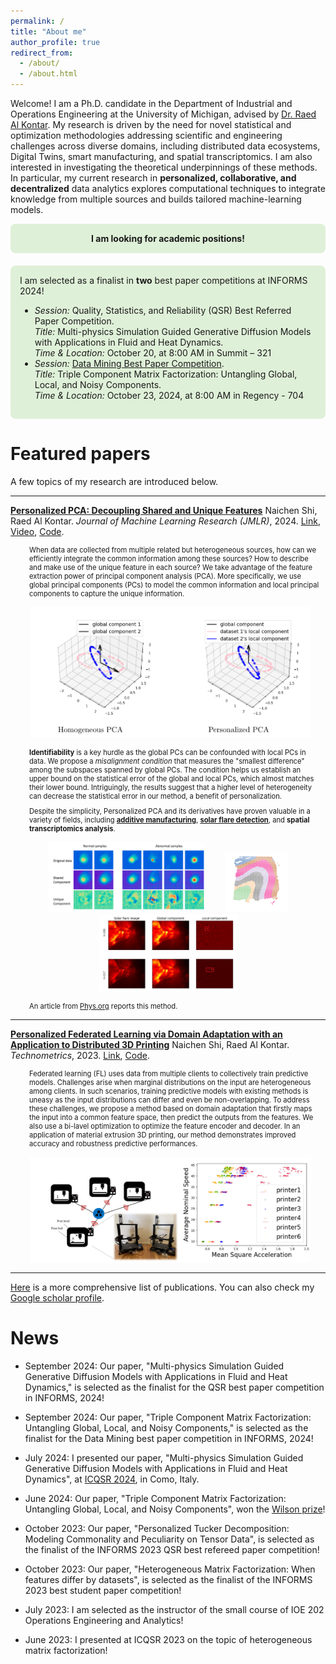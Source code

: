 ```yaml
---
permalink: /
title: "About me"
author_profile: true
redirect_from: 
  - /about/
  - /about.html
---
```


<style>
.myresearchdetails {
    font-size:0.8em;
    padding-left: 20px;
    margin: 10px;
}
</style>

Welcome! I am a Ph.D. candidate in the Department of Industrial and Operations Engineering at the University of Michigan, advised by [Dr. Raed Al Kontar](https://alkontar.engin.umich.edu/). My research is driven by the need for novel statistical and optimization methodologies addressing scientific and engineering challenges across diverse domains, including distributed data ecosystems, Digital Twins, smart manufacturing, and spatial transcriptomics. I am also interested in investigating the theoretical underpinnings of these methods. In particular, my current research in **personalized, collaborative, and decentralized** data analytics explores computational techniques to integrate knowledge from multiple sources and builds tailored machine-learning models.  

<div style="padding: 15px; border: 0px solid transparent; border-color: transparent; margin-bottom: 20px; border-radius: 8px;  background-color: #dff0d8; border-color: #d6e9c6;text-align: center;
vertical-align: middle;">
<b>I am looking for academic positions!</b>
</div>

<div style="padding: 15px; border: 0px solid transparent; border-color: transparent; margin-bottom: 20px; border-radius: 8px;  background-color: #dff0d8; border-color: #d6e9c6;">
I am selected as a finalist in <b>two</b> best paper competitions at INFORMS 2024! <br>

<ul>
  <li><i>Session:</i> Quality, Statistics, and Reliability (QSR) Best Referred Paper Competition. <br>
  <i>Title:</i> Multi-physics Simulation Guided Generative Diffusion Models with Applications in Fluid and Heat Dynamics. <br>
  <i>Time & Location:</i> October 20, at 8:00 AM in Summit – 321</li>
  <li> <i>Session:</i> <a href="https://connect.informs.org/communities/community-home/digestviewer/viewthread?GroupId=469&MessageKey=e1098b1d-0146-422f-a919-3f9d7c687678&CommunityKey=1d5653fa-85c8-46b3-8176-869b140e5e3c&hlmlt=VT">Data Mining Best Paper Competition</a>. <br>
  <i>Title:</i> Triple Component Matrix Factorization: Untangling Global, Local, and Noisy Components. <br>
  <i>Time & Location:</i> October 23, 2024, at 8:00 AM in Regency - 704</li>
</ul>

</div>


Featured papers
======
A few topics of my research are introduced below.

---

<ins>**Personalized PCA: Decoupling Shared and Unique Features**</ins> 
Naichen Shi, Raed Al Kontar. *Journal of Machine Learning Research (JMLR)*, 2024. [Link](https://www.jmlr.org/papers/v25/22-0810.html), [Video](https://www.youtube.com/watch?v=9XWY745ZFPM), [Code](https://github.com/UMDataScienceLab/Personalized_PCA).

<div class="myresearchdetails"> When data are collected from multiple related but heterogeneous sources, how can we efficiently integrate the common information among these sources? How to describe and make use of the unique feature in each source? We take advantage of the feature extraction power of principal component analysis (PCA). More specifically, we use global principal components (PCs) to model the common information and local principal components to capture the unique information.  </div>

<p align="center">
  <img src="./images/perpca.png" alt="Personalized PCA" width="450" style="display: inline-block; margin: 0 10px;"/>
</p>


<div class="myresearchdetails"> <b>Identifiability</b> is a key hurdle as the global PCs can be confounded with local PCs in data. We propose a <i>misalignment condition</i> that measures the "smallest difference" among the subspaces spanned by global PCs. The condition helps us establish an upper bound on the statistical error of the global and local PCs, which almost matches their lower bound. Intriguingly, the results suggest that a higher level of heterogeneity can decrease the statistical error in our method, a benefit of personalization.  </div>

<div class="myresearchdetails"> Despite the simplicity, Personalized PCA and its derivatives have proven valuable in a variety of fields, including  <a href="https://www.sciencedirect.com/science/article/abs/pii/S0278612524000694"><b>additive manufacturing</b></a>, <a href="https://arxiv.org/pdf/2309.03439"><b>solar flare detection</b></a>, and <b>spatial transcriptomics analysis</b>.</div>

<p align="center">
  <img src="images/3dprinting.png" alt="3D printing" width="250" style="display: inline-block; margin: 0 10px;"/>
  <img src="images/srt.png" alt="Spatial transcriptomics" width="100" style="display: inline-block; margin: 0 10px;"/>
  <img src="images/solarflare.png" alt="Solar flare" width="220" style="display: inline-block; margin: 0 10px;"/>
</p>

<div class="myresearchdetails"> An article from <a href="https://phys.org/news/2024-03-statistical-tool-distinguish-unique-features.html">Phys.org</a> reports this method. </div>

---

<ins>**Personalized Federated Learning via Domain Adaptation with an Application to Distributed 3D Printing**</ins> 
Naichen Shi, Raed Al Kontar. *Technometrics*, 2023. [Link](https://www.tandfonline.com/doi/abs/10.1080/00401706.2022.2157882?journalCode=utch20), [Code](https://github.com/UMDataScienceLab/Personalized_FL_with_DA).

<div class="myresearchdetails"> Federated learning (FL) uses data from multiple clients to collectively train predictive models. Challenges arise when marginal distributions on the input are heterogeneous among clients. In such scenarios, training predictive models with existing methods is uneasy as the input distributions can differ and even be non-overlapping.  To address these challenges, we propose a method based on domain adaptation that firstly maps the input into a common feature space, then predict the outputs from the features. We also use a bi-lavel optimization to optimize the feature encoder and decoder. In an application of material extrusion 3D printing, our method demonstrates improved accuracy and robustness predictive performances.</div>

<p align="center">
  <img src="./images/pflda.png" alt="3D printing examples" width="450" style="display: inline-block; margin: 0 10px;"/>
</p>

---

[Here](https://naichenshi.github.io/research/) is a more comprehensive list of publications. You can also check my [Google scholar profile](https://scholar.google.com/citations?user=9DVanY4AAAAJ&hl=en).

News
======
- September 2024: Our paper, "Multi-physics Simulation Guided Generative Diffusion Models with Applications in Fluid and Heat Dynamics," is selected as the finalist for the QSR best paper competition in INFORMS, 2024!

- September 2024: Our paper, "Triple Component Matrix Factorization: Untangling Global, Local, and Noisy Components," is selected as the finalist for the Data Mining best paper competition in INFORMS, 2024!

- July 2024: I presented our paper,  "Multi-physics Simulation Guided Generative Diffusion Models with Applications in Fluid and Heat Dynamics", at [ICQSR 2024](https://www.icqsr24.polimi.it/), in Como, Italy.

- June 2024: Our paper, "Triple Component Matrix Factorization: Untangling Global, Local, and Noisy Components", won the [Wilson prize](https://ioe.engin.umich.edu/2024/05/10/ioe-graduate-class-of-2024/#:~:text=The%20Wilson%20Prize%20was%20won,any%20application%20of%20Industrial%20Engineering.)!

- October 2023: Our paper, "Personalized Tucker Decomposition: Modeling Commonality and Peculiarity on Tensor Data",  is selected as the finalist of the INFORMS 2023 QSR best refereed paper competition!

- October 2023: Our paper, "Heterogeneous Matrix Factorization: When features differ by datasets", is selected as the finalist of the INFORMS 2023 best student paper competition!

- July 2023: I am selected as the instructor of the small course of IOE 202 Operations Engineering and Analytics!

- June 2023: I presented at ICQSR 2023 on the topic of heterogeneous matrix factorization!

